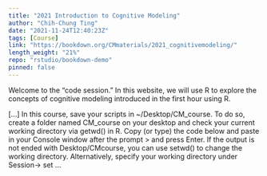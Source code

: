 ```yaml
---
title: "2021 Introduction to Cognitive Modeling"
author: "Chih-Chung Ting"
date: "2021-11-24T12:40:23Z"
tags: [Course]
link: "https://bookdown.org/CMmaterials/2021_cognitivemodeling/"
length_weight: "21%"
repo: "rstudio/bookdown-demo"
pinned: false
---
```


<p>Welcome to the “code session.” In this website, we will use R to explore the concepts of
cognitive modeling introduced in the first hour using R.</p> [...] In this course, save your scripts in ~/Desktop/CM_course. To do so, create a folder named CM_course on your desktop and check your current working directory via getwd() in R. Copy (or type) the code below and paste in your Console window after the prompt > and press Enter. If the output is not ended with Desktop/CMcourse, you can use setwd() to change the working directory. Alternatively, specify your working directory under Session-> set ...
